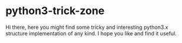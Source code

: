 # python3-trick-zone
Hi there, here you might find some tricky and interesting python3.x structure implementation of any kind. I hope you like and find it useful.

